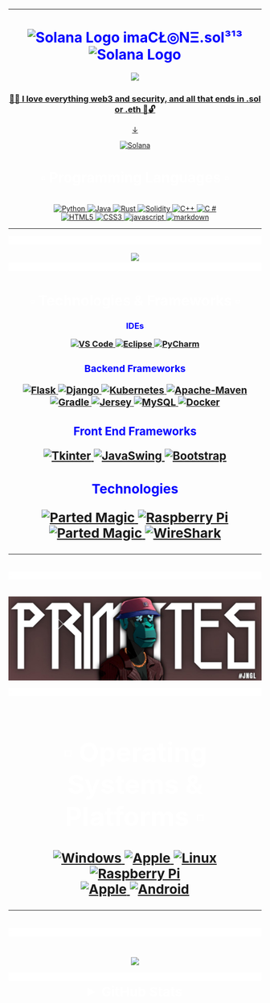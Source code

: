 <!--
****************************************************************************************
Title: README.md                 *******************************************************
Developed by: imaCŁ◎NΞ.sol³¹³    *******************************************************
Last Updated: Dec 14th 2023      *******************************************************
Version: 2.6                     *******************************************************
****************************************************************************************
-->
<!DOCTYPE html>
<html lang="en">
  <head>
    <meta charset="UTF-8">
    <meta name="viewport" content="width=device-width, initial-scale=1.0">
  </head>
  <body>
    <hr>
    <h1 align="center" style="color: blue;">
      <img src="https://github.com/solana-labs/token-list/blob/main/assets/mainnet/Fbz6tgGFMgeDZdJeGdJ3iC19SjjY8hQPDh51ymXZWYzZ/solana-logo.png" width="30" alt="Solana Logo">
      <strong> imaCŁ◎NΞ.sol³¹³ </strong>
      <img src="https://github.com/solana-labs/token-list/blob/main/assets/mainnet/Fbz6tgGFMgeDZdJeGdJ3iC19SjjY8hQPDh51ymXZWYzZ/solana-logo.png" width="30" alt="Solana Logo">
      <br>
    </h1>
    <!--     <h1 align="center" style="color: blue;"><img src="https://github.com/solana-labs/token-list/blob/main/assets/mainnet/Fbz6tgGFMgeDZdJeGdJ3iC19SjjY8hQPDh51ymXZWYzZ/solana-logo.png" width="30" alt="Solana Logo"><strong>  imaCŁ◎NΞ.sol³¹³ </strong><img src="https://github.com/solana-labs/token-list/blob/main/assets/mainnet/Fbz6tgGFMgeDZdJeGdJ3iC19SjjY8hQPDh51ymXZWYzZ/solana-logo.png" width="30" alt="Solana Logo"><br></h1> -->
    <!--     <h1 align="center" style="color: blue;"><code>◎</code><strong> imaCŁ◎NΞ.sol³¹³ </strong><code>◎</code><br></h1> -->
    <!--     <h2 align="center" style="color: blue;">I am -->
    <p align="center">
      <a href="https://imaclone-sol.com">
        <img src="https://readme-typing-svg.demolab.com/?lines=Programmer.;Data%20Analyst.;Machine%20Learning..;Cryptography..;Hardening%20Security..%20&font=Fira%20Code&center=true&width=440&height=45&color=00FFA3&vCenter=true&size=30&pause=33">
        </h2>
        <!-- ;Passionate%20blue%20teamer.;Versatile%20specialist. -->
        <!-- </p><p align="center"> -->
        <!--     <br><p align="center">Unfortunately, due to a series of cyber attacks I have removed the source code to most of my work. <br>If you want to view or work on a project that I made, feel free to reach out for directions on how to open the project files.</p><hr> -->
        <p align="center">
          <h3 align="center" style="color: blue;">
            <strong>🔐📘 I love everything web3 and security, and all that ends in .sol or .eth 📘🔓</strong>
          </h3>
        </p>
        <div align="center">
          <p>&darr;</p>
          <p align="center">
            <a href="https://solana.com">
              <img alt="Solana" src="https://metaroids.com/wp-content/uploads/2022/08/Cets-on-Creck-Explained-A-Web3-Brand-for-Streets.webp?ezimgfmt=ngcb1/notWebP" />
              <!--                     <img alt="Solana" src="https://i.imgur.com/IKyzQ6T.png" width="250" /> -->
            </a>
          </p>
          <div>
            <!--     <a href="https://imaclone-sol.com/resume"><img src="https://img.shields.io/badge/Resume:_-imaclone-sol.me-blue?style=flat-square&logo=Raspberry%20Pi" alt="opsec junkie"></a> -->
            <!--         <a href="https://imaclone-sol.com"><img src="https://img.shields.io/badge/Portfolio:_-imaclone-sol.com-blue?style=flat-square&logo=Raspberry%20Pi" alt="opsec junkie"></a><a href="https://github.com/imaclone-sol/imaclone-sol/blob/main/list.md"><img src="http://img.shields.io/badge/Projects:_-Organized List-blue?style=flat-square&logo=xbox" alt="Repos"></a><a href="https://imaclone-sol.com/Flappy-Bird"><img src="http://img.shields.io/badge/Sandbox:_-Flappy%20Bird-blue?style=flat-square&logo=Playstation" alt="Github"></a><a href=mailto:ryan@rshatch.com><img src="http://img.shields.io/badge/Email:_-Reach%20Out-blue?style=flat-square&logo=Messenger" alt="Github"></a><a href="https://imaclone-sol.com"></a> -->
            <!--     <hr> -->
            <!-- <h1></h1> -->
            <h1 align="center" style="color: white;">▫️ Programming Languages ▫️ </h1>
            <!--     <p align="center"><picture><div style="text-align"><div align="center"><source media="(prefers-color-scheme: dark)" srcset="https://github.com/imaclone-sol/imaclone-sol/blob/main/img/240304586-d48893bd-0757-481c-8d7e-ba3e163feae7.png9"><img alt=" " src="https://github.com/imaclone-sol/imaclone-sol/blob/main/img/240304586-d48893bd-0757-481c-8d7e-ba3e163feae7.png" style="width: 100%; height: 50%;"></div></div></picture> -->
            <!--   <h4 align="center">Programming:</h4><p align="center"> -->
            <!-- Back end Languages -->
            <p align="center">
              <br>
              <a href="https://github.com/imaclone-sol">
                <img src="https://img.shields.io/badge/python-black?style=for-the-badge&logo=python&logoColor=blue" alt="Python">
              </a>
              <a href="https://github.com/imaclone-sol">
                <img src="https://img.shields.io/badge/java-black?style=for-the-badge&logo=openjdk&logoColor=blue" alt="Java">
              </a>
              <a href="https://github.com/imaclone-sol">
                <img src="https://img.shields.io/badge/Rust-black?style=for-the-badge&logo=rust&logoColor=blue" alt="Rust">
              </a>
              <a href="https://github.com/imaclone-sol">
                <img src="https://img.shields.io/badge/Solidity-black?style=for-the-badge&logo=solidity&logoColor=blue" alt="Solidity">
              </a>
              <a href="https://github.com/imaclone-sol">
                <img src="https://img.shields.io/badge/c++-black?style=for-the-badge&logo=cplusplus&logoColor=blue" alt="C++">
              </a>
              <a href="https://github.com/imaclone-sol">
                <img src="https://img.shields.io/badge/c%23-%23000000.svg?style=for-the-badge&logo=cplusplus&logoColor=blue" alt="C #">
              </a>
              <br>
              <!--     <h4 align="center">Web Development:</h4><p align="center"> -->
              <!-- Front End Languages -->
              <a href="https://github.com/imaclone-sol">
                <img src="https://img.shields.io/badge/html-black?style=for-the-badge&logo=html5&logoColor=white" alt="HTML5">
              </a>
              <a href="https://github.com/imaclone-sol">
                <img src="https://img.shields.io/badge/css-black?style=for-the-badge&logo=css3&logoColor=white" alt="CSS3">
              </a>
              <a href="https://github.com/imaclone-sol">
                <img src="https://img.shields.io/badge/javascript-black?style=for-the-badge&logo=javascript&logoColor=white" alt="javascript">
              </a>
              <a href="https://github.com/imaclone-sol">
                <img src="https://img.shields.io/badge/markdown-%23000000.svg?style=for-the-badge&logo=markdown&logoColor=white" alt="markdown">
              </a>
              <!--   <a href="https://github.com/imaclone-sol"><img src="https://img.shields.io/badge/html-black?style=for-the-badge&logo=html" alt="HTML"></a><a href="https://github.com/imaclone-sol"><img src="https://img.shields.io/badge/css-black?style=for-the-badge&logo=css" alt="CSS"><a href="https://github.com/imaclone-sol">   -->
              <!--   <a href="https://github.com/imaclone-sol"><img src="https://img.shields.io/badge/sql-black?style=for-the-badge&logo=mysql" alt="SQL"> -->
      </a>
      <br>
      <hr>
      <img src="https://github.com/imaclone-sol/imaclone-sol/blob/main/img/212284100-561aa473-3905-4a80-b561-0d28506553ee.gif" style="width: 100%; height: 50%; animation: spin 300s linear infinite;">
      <!--         <style>
          @keyframes spin {
            0% {
              transform: rotate(0deg);
            }
            100% {
              transform: rotate(360deg);
            }
          }
        </style> -->
      <!-- https://user-images.githubusercontent.com/73097560/115834477-dbab4500-a447-11eb-908a-139a6edaec5c.gif -->
      <!--        <h1></h1> -->
      <br>
      </div>
      </div>
    <p align="center">
      <picture>
        <div style="text-align">
          <div align="center">
            <source media="(prefers-color-scheme: dark)" srcset="https://pbs.twimg.com/profile_banners/1505441994017067009/1683569099/1500x500">
            <img alt=" " src="https://pbs.twimg.com/profile_banners/1505441994017067009/1683569099/1500x500" style="width: 100%; height: 50%;">
          </div>
        </div>
      </picture>
      <!--     <picture><div style="text-align"><div align="center"><source media="(prefers-color-scheme: dark)" srcset="https://github.com/imaclone-sol/imaclone-sol/assets/153891286/05ea06fa-f8e2-48b4-8bf0-72b04aacf389"><img alt=" " src="https://github.com/imaclone-sol/imaclone-sol/assets/153891286/05ea06fa-f8e2-48b4-8bf0-72b04aacf389" style="width: 75%; height: 50%;"></div></div></picture> -->
      <img src="https://github.com/imaclone-sol/imaclone-sol/blob/main/img/212284100-561aa473-3905-4a80-b561-0d28506553ee.gif" style="width: 100%; height: 50%; animation: spin 300s linear infinite;">
      <!-- <br> -->
      <!-- <h1></h1> -->
    <h1 align="center" style="color: white;">▫️ Technologies & Frameworks ▫️ </h1>
    <p align="center">
    <h3 align="center" style="color: blue;">IDEs <h /3>
        <p align="center">
          <a href="https://github.com/imaclone-sol">
            <img src="https://img.shields.io/badge/vscode-black?style=for-the-badge&logo=visual-studio-code&logoColor=blue" alt="VS Code">
          </a>
          </a>
          <a href="https://github.com/imaclone-sol">
            <img src="https://img.shields.io/badge/eclipse-black?style=for-the-badge&logo=eclipse&logoColor=blue" alt="Eclipse">
          </a>
          <a href="https://github.com/imaclone-sol">
            <img src="https://img.shields.io/badge/pycharm-black?style=for-the-badge&logo=pycharm&logoColor=blue" alt="PyCharm">
          </a>
        <h3 align="center" style="color: blue;">Backend Frameworks <h /3>
            <p align="center">
              <a href="https://github.com/imaclone-sol">
                <img src="https://img.shields.io/badge/flask-black?style=for-the-badge&logo=flask&logoColor=blue" alt="Flask">
              </a>
              </a>
              <a href="https://github.com/imaclone-sol">
                <img src="https://img.shields.io/badge/django-black?style=for-the-badge&logo=django&logoColor=blue" alt="Django">
              </a>
              </a>
              <a href="https://github.com/imaclone-sol">
                <img src="https://img.shields.io/badge/kubernetes-black?style=for-the-badge&logo=kubernetes&logoColor=blue" alt="Kubernetes">
              </a>
              </a>
              <a href="https://github.com/imaclone-sol">
                <img src="https://img.shields.io/badge/maven-black?style=for-the-badge&logo=apache-maven&logoColor=blue" alt="Apache-Maven">
              </a>
              </a>
              <br>
              <a href="https://github.com/imaclone-sol">
                <img src="https://img.shields.io/badge/Gradle-black?style=for-the-badge&logo=gradle&logoColor=white" alt="Gradle">
              </a>
              </a>
              <a href="https://github.com/imaclone-sol">
                <img src="https://img.shields.io/badge/JAX RS-black?style=for-the-badge&logo=apache&logoColor=white" alt="Jersey">
              </a>
              <a href="https://github.com/imaclone-sol">
                <img src="https://img.shields.io/badge/mysql-black?style=for-the-badge&logo=mysql&logoColor=white" alt="MySQL">
              </a>
              <!--     <a href="https://github.com/imaclone-sol"><img src="https://img.shields.io/badge/openmediavault-black?style=for-the-badge&logo=openmediavault" alt="OpenMediaVault"></a> -->
              <a href="https://github.com/imaclone-sol">
                <img src="https://img.shields.io/badge/docker-black?style=for-the-badge&logo=docker&logoColor=white" alt="Docker">
              </a>
            <h3 align="center" style="color: blue;">Front End Frameworks <h /3>
                <p align="center">
                  <a href="https://github.com/imaclone-sol">
                    <img src="https://img.shields.io/badge/Python Tkinter-black?style=for-the-badge&logo=Python&logoColor=blue" alt="Tkinter">
                  </a>
                  <a href="https://github.com/imaclone-sol">
                    <img src="https://img.shields.io/badge/Java Swing-black?style=for-the-badge&logo=openjdk&logoColor=blue" alt="JavaSwing">
                  </a>
                  <a href="https://github.com/imaclone-sol">
                    <img src="https://img.shields.io/badge/Bootstrap-black?style=for-the-badge&logo=bootstrap&logoColor=blue" alt="Bootstrap">
                  </a>
                <h3 align="center" style="color: blue;">Technologies <h /3>
                    <p align="center">
                      <a href="https://github.com/imaclone-sol">
                        <img src="https://img.shields.io/badge/LLMs & AI-black?style=for-the-badge&logo=OpenAI&logoColor=blue" alt="Parted Magic">
                      </a>
                      <a href="https://github.com/imaclone-sol">
                        <img src="https://img.shields.io/badge/raspberry pi-black?style=for-the-badge&logo=raspberry-pi&logoColor=blue" alt="Raspberry Pi">
                      </a>
                      <a href="https://github.com/imaclone-sol">
                        <img src="https://img.shields.io/badge/Parted Magic-black?style=for-the-badge&logo=Tor Browser&logoColor=blue" alt="Parted Magic">
                      </a>
                      <a href="https://github.com/imaclone-sol">
                        <img src="https://img.shields.io/badge/Wireshark-black?style=for-the-badge&logo=wireshark&logoColor=blue" alt="WireShark">
                      </a>
                      <!--           <a href="https://github.com/imaclone-sol"><img src="https://img.shields.io/badge/parted-magic-black?style=for-the-badge&logo=partedmagic" alt="Parted Magic"></a></p> -->
                      <br>
                      <hr>
                      <img src="https://github.com/imaclone-sol/imaclone-sol/blob/main/img/212284100-561aa473-3905-4a80-b561-0d28506553ee.gif" style="width: 100%; height: 50%; animation: spin 300s linear infinite;">
                      <!--         <style>
                        @keyframes spin {
                          0% {
                            transform: rotate(0deg);
                          }
                          100% {
                            transform: rotate(360deg);
                          }
                        }
                      </style> -->
                      <!-- https://user-images.githubusercontent.com/73097560/115834477-dbab4500-a447-11eb-908a-139a6edaec5c.gif -->
                      <!--        <h1></h1> -->
                      <br>
                      </div>
                      </div>
                    <p align="center">
                      <picture>
                        <div style="text-align">
                          <div align="center">
                            <source media="(prefers-color-scheme: dark)" srcset="https://github.com/imaclone-sol/imaclone-sol/blob/main/img/jngl.jpg">
                            <img alt=" " src="https://github.com/imaclone-sol/imaclone-sol/blob/main/img/jngl.jpg" style="width: 100%; height: 50%;">
                          </div>
                        </div>
                      </picture>
                      <!--     <picture><div style="text-align"><div align="center"><source media="(prefers-color-scheme: dark)" srcset="https://github.com/imaclone-sol/imaclone-sol/assets/153891286/05ea06fa-f8e2-48b4-8bf0-72b04aacf389"><img alt=" " src="https://github.com/imaclone-sol/imaclone-sol/assets/153891286/05ea06fa-f8e2-48b4-8bf0-72b04aacf389" style="width: 75%; height: 50%;"></div></div></picture> -->
                      <img src="https://github.com/imaclone-sol/imaclone-sol/blob/main/img/212284100-561aa473-3905-4a80-b561-0d28506553ee.gif" style="width: 100%; height: 50%; animation: spin 300s linear infinite;">
                      <!-- <h1></h1> -->
                    <h1 align="center" style="color: white;">▫️ Operating Systems & Platforms ▫️ </h1>
                    <p align="center">
                      <a href="https://github.com/imaclone-sol">
                        <img src="https://img.shields.io/badge/Windows-black?style=for-the-badge&logo=Windows&logoColor=blue" alt="Windows">
                      </a>
                      <a href="https://github.com/imaclone-sol">
                        <img src="https://img.shields.io/badge/Mac-black?style=for-the-badge&logo=Apple&logoColor=blue" alt="Apple">
                      </a>
                      <a href="https://github.com/imaclone-sol">
                        <img src="https://img.shields.io/badge/linux-black?style=for-the-badge&logo=Linux&logoColor=blue" alt="Linux">
                        <a href="https://github.com/imaclone-sol"></a>
                        <a href="https://github.com/imaclone-sol">
                          <img src="https://img.shields.io/badge/raspbian-black?style=for-the-badge&logo=raspberry-pi&logoColor=blue" alt="Raspberry Pi">
                        </a>
                        <br>
                        <!--   <a href="https://github.com/imaclone-sol"><img src="https://img.shields.io/badge/Ubuntu-black?style=for-the-badge&logo=Ubuntu" alt="Ubuntu"></a><a href="https://github.com/imaclone-sol"><img src="https://img.shields.io/badge/Debian-black?style=for-the-badge&logo=Debian" alt="Debian"></a><a href="https://github.com/imaclone-sol"><img src="https://img.shields.io/badge/Mint-black?style=for-the-badge&logo=Linux Mint" alt="Linux Mint"></a><a href="https://github.com/imaclone-sol"><img src="https://img.shields.io/badge/Fedora-black?style=for-the-badge&logo=Fedora" alt="Fedora"></a><a href="https://github.com/imaclone-sol"><img src="https://img.shields.io/badge/Redhat-black?style=for-the-badge&logo=Redhat" alt="Redhat"></a><br> -->
                        <!--   <a href="https://github.com/imaclone-sol"><img src="https://img.shields.io/badge/Alpine-black?style=for-the-badge&logo=Alpine-Linux" alt="Alpine Linux"></a> -->
                        <a href="https://github.com/imaclone-sol">
                          <img src="https://img.shields.io/badge/Apple-black?style=for-the-badge&logo=Apple&logoColor=white" alt="Apple">
                        </a>
                        <a href="https://github.com/imaclone-sol">
                          <img src="https://img.shields.io/badge/Android-black?style=for-the-badge&logo=Android&logoColor=white" alt="Android">
                        </a>
                    </p>
                    <hr>
                    <img src="https://github.com/imaclone-sol/imaclone-sol/blob/main/img/212284100-561aa473-3905-4a80-b561-0d28506553ee.gif" style="width: 100%; height: 50%; animation: spin 300s linear infinite;">
                    <!--         <style>
          @keyframes spin {
            0% {
              transform: rotate(0deg);
            }
            100% {
              transform: rotate(360deg);
            }
          }
        </style> -->
                    <!-- https://user-images.githubusercontent.com/73097560/115834477-dbab4500-a447-11eb-908a-139a6edaec5c.gif -->
                    <!--        <h1></h1> -->
                    <br>
                    </div>
                    </div>
                    <p align="center">
                      <picture>
                        <div style="text-align">
                          <div align="center">
                            <source media="(prefers-color-scheme: dark)" srcset="https://pbs.twimg.com/profile_banners/1561982062139441152/1679688770/1500x500">
                            <img alt=" " src="https://pbs.twimg.com/profile_banners/1561982062139441152/1679688770/1500x500" style="width: 100%; height: 50%;">
                          </div>
                        </div>
                      </picture>
                      <!--     <picture><div style="text-align"><div align="center"><source media="(prefers-color-scheme: dark)" srcset="https://github.com/imaclone-sol/imaclone-sol/assets/153891286/05ea06fa-f8e2-48b4-8bf0-72b04aacf389"><img alt=" " src="https://github.com/imaclone-sol/imaclone-sol/assets/153891286/05ea06fa-f8e2-48b4-8bf0-72b04aacf389" style="width: 75%; height: 50%;"></div></div></picture> -->
                      <img src="https://github.com/imaclone-sol/imaclone-sol/blob/main/img/212284100-561aa473-3905-4a80-b561-0d28506553ee.gif" style="width: 100%; height: 50%; animation: spin 300s linear infinite;">
                      <!--                     <h1></h1> -->
                      <!--                     <br> -->
                    <details>
                      <!-- GitHub Stats -->
                      <summary align="center" style="color: white;">GitHub Stats</summary>
                      <h1></h1>
                      <!-- Profile Details and Commits -->
                      <p align="center">
                        <a href="https://github.com/imaclone-sol">
                          <img src="https://github-readme-streak-stats.herokuapp.com/?user=imaclone-sol&hide_border=true&card_width=338&theme=github_dark" alt="Streak Stats">
                        </a>
                        <!--     <a href="https://github.com/imaclone-sol"><img src="https://github-readme-stats.vercel.app/api/top-langs/?username=imaclone-sol&layout=compact&langs_count=13&theme=transparent" alt="Top Languages"></a></p> -->
                      <p align="center">
                        <a href="https://github.com/imaclone-sol">
                          <img src="http://github-profile-summary-cards.vercel.app/api/cards/profile-details?username=imaclone-sol&theme=github_dark" alt="Profile Details">
                        </a>
                      </p>
                      <!-- Current Streak and Stats -->
                      <p align="center">
                        <a href="https://github.com/imaclone-sol">
                          <img src="http://github-profile-summary-cards.vercel.app/api/cards/productive-time?username=imaclone-sol&hide_border=true&card_width=338&theme=github_dark&utcOffset=8" alt="Streak Stats">
                        </a>
                        <a href="https://github.com/imaclone-sol">
                          <img src="http://github-profile-summary-cards.vercel.app/api/cards/stats?username=imaclone-sol&theme=github_dark" alt="Stats">
                        </a>
                      </p>
                      <!-- Top Languages by Repo and Commit -->
                      <p align="center">
                        <a href="https://github.com/imaclone-sol">
                          <img src="http://github-profile-summary-cards.vercel.app/api/cards/repos-per-language?username=imaclone-sol&langs_count=13&theme=github_dark&exclude_repo=CSS" alt="By Repo">
                        </a>
                        <a href="https://github.com/imaclone-sol">
                          <img src="http://github-profile-summary-cards.vercel.app/api/cards/most-commit-language?username=imaclone-sol&langs_count=13&theme=github_dark&exclude=CSS" alt="By Commit">
                        </a>
                      </p>
                      <!-- Most Used Languages -->
                      <p align="center">
                        <a href="https://github.com/imaclone-sol">
                          <img src="https://github-readme-stats.vercel.app/api/top-langs/?username=imaclone-sol&layout=compact&langs_count=10&theme=transparent&exclude_repo=Inventory-Tracker" alt="Top Languages" style="width: 50%; height: 50%">
                        </a>
                        <!-- </p> -->
                        <hr>
                        <picture>
                          <div align="center">
                            <source media="(prefers-color-scheme: dark)" srcset="https://github.com/imaclone-sol/imaclone-sol/blob/main/img/212559237-e899d530-2fd6-4e89-9aea-3d3935bc325a.png" style="width: 100%; height: auto">
                            <img alt=" " src="https://github.com/imaclone-sol/imaclone-sol/blob/main/img/212559237-e899d530-2fd6-4e89-9aea-3d3935bc325a.png" style="width: 200%;">
                          </div>
                        </picture>
                      <h1></h1>
                      <p align="center">
                        <a href="https://github.com/imaclone-sol">
                          <img src="https://komarev.com/ghpvc/?username=imaclone-sol&color=blue&style=flat" alt="Profile Views">
                        </a>
                      </p>
